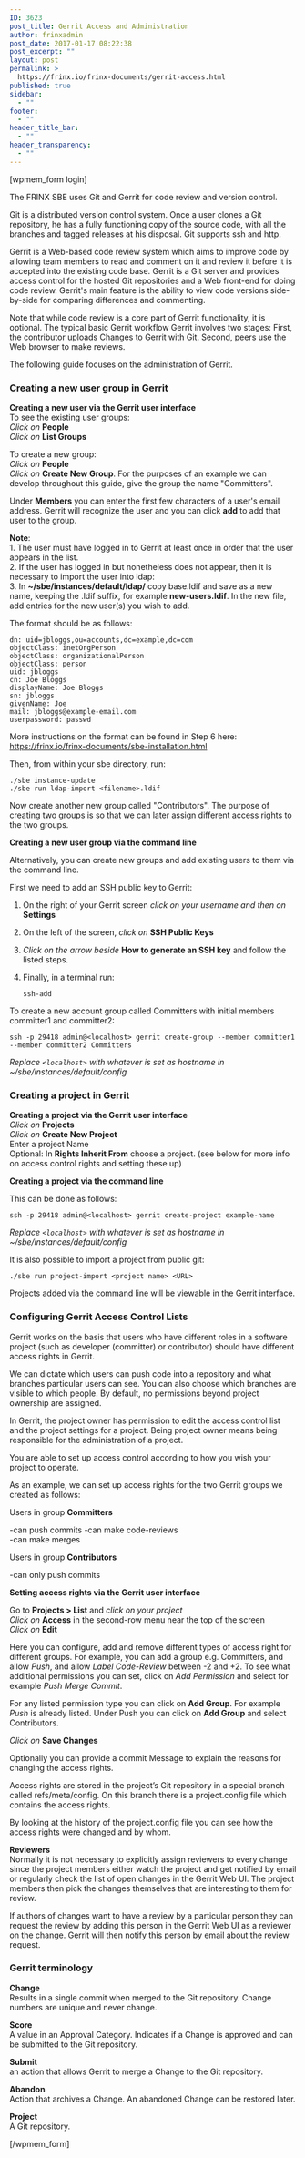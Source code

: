 ```yaml
---
ID: 3623
post_title: Gerrit Access and Administration
author: frinxadmin
post_date: 2017-01-17 08:22:38
post_excerpt: ""
layout: post
permalink: >
  https://frinx.io/frinx-documents/gerrit-access.html
published: true
sidebar:
  - ""
footer:
  - ""
header_title_bar:
  - ""
header_transparency:
  - ""
---
```

[wpmem_form login]

The FRINX SBE uses Git and Gerrit for code review and version control.

Git is a distributed version control system. Once a user clones a Git repository, he has a fully functioning copy of the source code, with all the branches and tagged releases at his disposal. Git supports ssh and http.

Gerrit is a Web-based code review system which aims to improve code by allowing team members to read and comment on it and review it before it is accepted into the existing code base. Gerrit is a Git server and provides access control for the hosted Git repositories and a Web front-end for doing code review. Gerrit's main feature is the ability to view code versions side-by-side for comparing differences and commenting.

Note that while code review is a core part of Gerrit functionality, it is optional. The typical basic Gerrit workflow Gerrit involves two stages: First, the contributor uploads Changes to Gerrit with Git. Second, peers use the Web browser to make reviews.

The following guide focuses on the administration of Gerrit.

### Creating a new user group in Gerrit

**Creating a new user via the Gerrit user interface**  
To see the existing user groups:  
*Click on* **People**  
*Click on* **List Groups**

To create a new group:  
*Click on* **People**  
*Click on* **Create New Group**. For the purposes of an example we can develop throughout this guide, give the group the name "Committers".

Under **Members** you can enter the first few characters of a user's email address. Gerrit will recognize the user and you can click **add** to add that user to the group.

**Note**:  
1\. The user must have logged in to Gerrit at least once in order that the user appears in the list.  
2\. If the user has logged in but nonetheless does not appear, then it is necessary to import the user into ldap:  
3\. In **~/sbe/instances/default/ldap/** copy base.ldif and save as a new name, keeping the .ldif suffix, for example **new-users.ldif**. In the new file, add entries for the new user(s) you wish to add.

The format should be as follows:

    dn: uid=jbloggs,ou=accounts,dc=example,dc=com  
    objectClass: inetOrgPerson  
    objectClass: organizationalPerson  
    objectClass: person  
    uid: jbloggs  
    cn: Joe Bloggs  
    displayName: Joe Bloggs  
    sn: jbloggs  
    givenName: Joe  
    mail: jbloggs@example-email.com  
    userpassword: passwd
    

More instructions on the format can be found in Step 6 here: <https://frinx.io/frinx-documents/sbe-installation.html>

Then, from within your sbe directory, run:

    ./sbe instance-update 
    ./sbe run ldap-import <filename>.ldif  
    

Now create another new group called "Contributors". The purpose of creating two groups is so that we can later assign different access rights to the two groups.

**Creating a new user group via the command line**

Alternatively, you can create new groups and add existing users to them via the command line.

First we need to add an SSH public key to Gerrit:

1.  On the right of your Gerrit screen *click on your username and then on* **Settings** 
2.  On the left of the screen, *click on* **SSH Public Keys** 
3.  *Click on the arrow beside* **How to generate an SSH key** and follow the listed steps.
4.  Finally, in a terminal run:
    
    `ssh-add`

To create a new account group called Committers with initial members committer1 and committer2:

    ssh -p 29418 admin@<localhost> gerrit create-group --member committer1 --member committer2 Committers
    

*Replace `<localhost>` with whatever is set as hostname in ~/sbe/instances/default/config*

### Creating a project in Gerrit

**Creating a project via the Gerrit user interface**  
*Click on* **Projects**  
*Click on* **Create New Project**  
Enter a project Name  
Optional: In **Rights Inherit From** choose a project. (see below for more info on access control rights and setting these up)

**Creating a project via the command line**

This can be done as follows:

    ssh -p 29418 admin@<localhost> gerrit create-project example-name
    

*Replace `<localhost>` with whatever is set as hostname in ~/sbe/instances/default/config*

It is also possible to import a project from public git:

    ./sbe run project-import <project name> <URL>
    

Projects added via the command line will be viewable in the Gerrit interface.

### Configuring Gerrit Access Control Lists

Gerrit works on the basis that users who have different roles in a software project (such as developer (committer) or contributor) should have different access rights in Gerrit.

We can dictate which users can push code into a repository and what branches particular users can see. You can also choose which branches are visible to which people. By default, no permissions beyond project ownership are assigned.

In Gerrit, the project owner has permission to edit the access control list and the project settings for a project. Being project owner means being responsible for the administration of a project.

You are able to set up access control according to how you wish your project to operate.

As an example, we can set up access rights for the two Gerrit groups we created as follows:

Users in group **Committers**

-can push commits -can make code-reviews  
-can make merges

Users in group **Contributors**

-can only push commits

**Setting access rights via the Gerrit user interface**

Go to **Projects > List** and *click on your project*  
*Click on* **Access** in the second-row menu near the top of the screen  
*Click on* **Edit**

Here you can configure, add and remove different types of access right for different groups. For example, you can add a group e.g. Committers, and allow *Push*, and allow *Label Code-Review* between -2 and +2. To see what additional permissions you can set, click on *Add Permission* and select for example *Push Merge Commit*.

For any listed permission type you can click on **Add Group**. For example *Push* is already listed. Under Push you can click on **Add Group** and select Contributors.

*Click on* **Save Changes**

Optionally you can provide a commit Message to explain the reasons for changing the access rights.

Access rights are stored in the project’s Git repository in a special branch called refs/meta/config. On this branch there is a project.config file which contains the access rights.

By looking at the history of the project.config file you can see how the access rights were changed and by whom.

**Reviewers**  
Normally it is not necessary to explicitly assign reviewers to every change since the project members either watch the project and get notified by email or regularly check the list of open changes in the Gerrit Web UI. The project members then pick the changes themselves that are interesting to them for review.

If authors of changes want to have a review by a particular person they can request the review by adding this person in the Gerrit Web UI as a reviewer on the change. Gerrit will then notify this person by email about the review request.

### Gerrit terminology

**Change**  
Results in a single commit when merged to the Git repository. Change numbers are unique and never change.

**Score**  
A value in an Approval Category. Indicates if a Change is approved and can be submitted to the Git repository.

**Submit**  
an action that allows Gerrit to merge a Change to the Git repository.

**Abandon**  
Action that archives a Change. An abandoned Change can be restored later.

**Project**  
A Git repository.

[/wpmem_form]